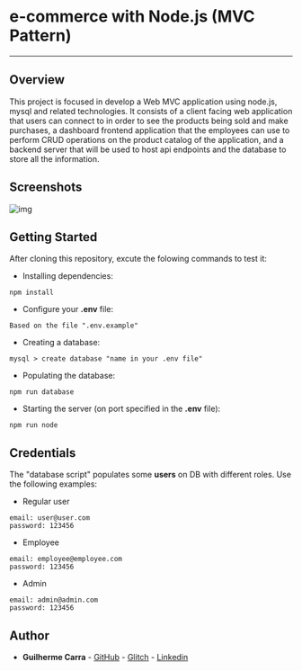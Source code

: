 # e-commerce with Node.js (MVC Pattern)
---
## Overview
This project is focused in develop a Web MVC application using node.js, mysql and related technologies. It consists of a client facing web application that users can connect to in order to see the products being sold and make purchases, a dashboard frontend application that the employees can use to perform CRUD operations on the product catalog of the application, and a backend server that will be used to host api endpoints and the database to store all the information.

## Screenshots

![img](https://live.staticflickr.com/65535/50505312657_4afb5400e1_h.jpg)

## Getting Started
After cloning this repository, excute the folowing commands to test it:

* Installing dependencies:
````
npm install
````
* Configure your **.env** file:
````
Based on the file ".env.example"
````
* Creating a database:
````
mysql > create database "name in your .env file"
````
* Populating the database:
````
npm run database
````
* Starting the server (on port specified in the **.env** file):
````
npm run node
````
## Credentials
The "database script" populates some **users** on DB with different roles. Use the following examples:
* Regular user
````
email: user@user.com
password: 123456
````
* Employee
````
email: employee@employee.com
password: 123456
````
* Admin
````
email: admin@admin.com
password: 123456
````
## Author

* **Guilherme Carra** - [GitHub](https://github.com/GuilhermeCarra/) - [Glitch](https://glitch.com/@GuilhermeCarra/) - [Linkedin](https://www.linkedin.com/in/guilherme-carra/)